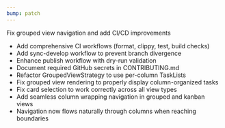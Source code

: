 ```yaml
---
bump: patch
---
```


Fix grouped view navigation and add CI/CD improvements

- Add comprehensive CI workflows (format, clippy, test, build checks)
- Add sync-develop workflow to prevent branch divergence
- Enhance publish workflow with dry-run validation
- Document required GitHub secrets in CONTRIBUTING.md
- Refactor GroupedViewStrategy to use per-column TaskLists
- Fix grouped view rendering to properly display column-organized tasks
- Fix card selection to work correctly across all view types
- Add seamless column wrapping navigation in grouped and kanban views
- Navigation now flows naturally through columns when reaching boundaries
